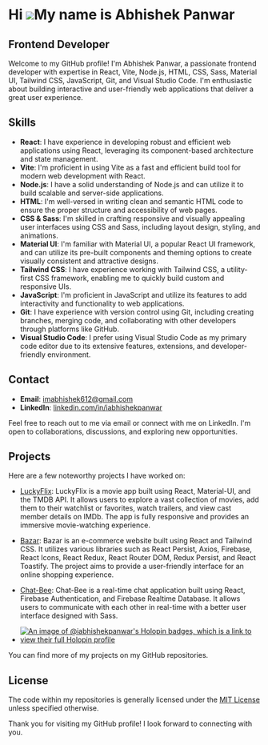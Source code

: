 Hi ![](https://user-images.githubusercontent.com/18350557/176309783-0785949b-9127-417c-8b55-ab5a4333674e.gif)My name is Abhishek Panwar
=======================================================================================================================================
## Frontend Developer

Welcome to my GitHub profile! I'm Abhishek Panwar, a passionate frontend developer with expertise in React, Vite, Node.js, HTML, CSS, Sass, Material UI, Tailwind CSS, JavaScript, Git, and Visual Studio Code. I'm enthusiastic about building interactive and user-friendly web applications that deliver a great user experience.

## Skills

- **React**: I have experience in developing robust and efficient web applications using React, leveraging its component-based architecture and state management.
- **Vite**: I'm proficient in using Vite as a fast and efficient build tool for modern web development with React.
- **Node.js**: I have a solid understanding of Node.js and can utilize it to build scalable and server-side applications.
- **HTML**: I'm well-versed in writing clean and semantic HTML code to ensure the proper structure and accessibility of web pages.
- **CSS & Sass**: I'm skilled in crafting responsive and visually appealing user interfaces using CSS and Sass, including layout design, styling, and animations.
- **Material UI**: I'm familiar with Material UI, a popular React UI framework, and can utilize its pre-built components and theming options to create visually consistent and attractive designs.
- **Tailwind CSS**: I have experience working with Tailwind CSS, a utility-first CSS framework, enabling me to quickly build custom and responsive UIs.
- **JavaScript**: I'm proficient in JavaScript and utilize its features to add interactivity and functionality to web applications.
- **Git**: I have experience with version control using Git, including creating branches, merging code, and collaborating with other developers through platforms like GitHub.
- **Visual Studio Code**: I prefer using Visual Studio Code as my primary code editor due to its extensive features, extensions, and developer-friendly environment.

## Contact

- **Email**: [imabhishek612@gmail.com](mailto:imabhishek612@gmail.com)
- **LinkedIn**: [linkedin.com/in/iabhishekpanwar](https://www.linkedin.com/in/iabhishekpanwar)

Feel free to reach out to me via email or connect with me on LinkedIn. I'm open to collaborations, discussions, and exploring new opportunities.

## Projects

Here are a few noteworthy projects I have worked on:

- [LuckyFlix](https://github.com/iAbhishekPanwar/luckyflix): LuckyFlix is a movie app built using React, Material-UI, and the TMDB API. It allows users to explore a vast collection of movies, add them to their watchlist or favorites, watch trailers, and view cast member details on IMDb. The app is fully responsive and provides an immersive movie-watching experience.

- [Bazar](https://github.com/iAbhishekPanwar/bazar): Bazar is an e-commerce website built using React and Tailwind CSS. It utilizes various libraries such as React Persist, Axios, Firebase, React Icons, React Redux, React Router DOM, Redux Persist, and React Toastify. The project aims to provide a user-friendly interface for an online shopping experience.

- [Chat-Bee](https://github.com/iAbhishekPanwar/chat-bee): Chat-Bee is a real-time chat application built using React, Firebase Authentication, and Firebase Realtime Database. It allows users to communicate with each other in real-time with a better user interface designed with Sass.

- [![An image of @iabhishekpanwar's Holopin badges, which is a link to view their full Holopin profile](https://holopin.me/iabhishekpanwar)](https://holopin.io/@iabhishekpanwar)

You can find more of my projects on my GitHub repositories.


## License

The code within my repositories is generally licensed under the [MIT License](LICENSE) unless specified otherwise.

Thank you for visiting my GitHub profile! I look forward to connecting with you.
